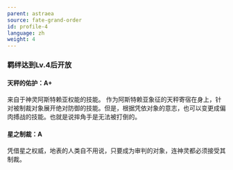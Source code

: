 ```yaml
---
parent: astraea
source: fate-grand-order
id: profile-4
language: zh
weight: 4
---
```


### 羁绊达到Lv.4后开放

#### 天秤的佑护：A+

来自于神灵阿斯特赖亚权能的技能。
作为阿斯特赖亚象征的天秤寄宿在身上，针对被制裁对象展开绝对防御的技能。但是，根据凭依对象的意志，也可以变更成偏肉搏战的技能。也就是说摔角手是无法被打倒的。

#### 星之制裁：A

凭借星之权威，地表的人类自不用说，只要成为审判的对象，连神灵都必须接受其制裁。
